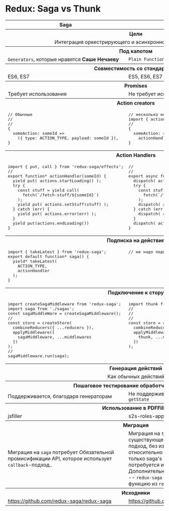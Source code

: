 # Redux: Saga vs Thunk

<table>
  <colgroup>
    <col width="50%"/>
    <col width="50%"/>
  </colgroup>
  <tr>
    <th>Saga</th>
    <th>Thunk</th>
  </tr>
  <tr>
    <th colspan="2">Цели</th>
  </tr>
  <tr>
    <td colspan="2"  align="center">Интеграция оркестрирующего и асинхронного кода в <code>Redux.store</code></td>
  </tr>
  <tr>
    <th colspan="2">Под капотом</th>
  </tr>
  <tr>
    <td><code>Generators</code>, которые нравятся <b>Саше Нечаеву</b></td>
    <td><code>Plain Function</code></td>
  </tr>
  <tr>
    <th colspan="2">Совместимость со стандартами</th>
  </tr>
  <tr>
    <td>ES6, ES7</td>
    <td>ES5, ES6, ES7</td>
  </tr>
  <tr>
    <th colspan="2">Promises</th>
  </tr>
  <tr>
    <td>Требует использования</td>
    <td>Не требует использования, но поддерживает</td>
  </tr>
  <tr>
    <th colspan="2">Action creators</th>
  </tr>
  <tr>
    <td valign="top">
<pre lang="javascript">// Обычные
//
//
{
  someAction: someId => 
    ({ type: ACTION_TYPE, payload: someId }),
}
</pre>
</td>
    <td valign="top">
<pre lang="javascript">// несколько необычные, но понятные
import { actionHandler } from './action-handlers';
//
{
  someAction: someId => 
    actionHandler.bind(null, someId),
}
</pre>
    </td>
  </tr>
  <tr>
    <th colspan="2">Action Handlers</th>
  </tr>
  <tr>
    <td valign="top">
<pre lang="javascript">
import { put, call } from 'redux-saga/effects';
//
export function* actionHandler(someId) {
  yield put( actions.startLoading() );
  try {
    const stuff = yield call( 
      fetch(`/fetch-stuff/${someId}`)
    );
    yield put( actions.setStuff(stuff) );
  } catch (err) {
    yield put( actions.error(err) );
  }
  yield put(actions.endLoading())
}
</pre>
    </td>
    <td valign="top">
<pre lang="javascript">
//
//
export async function actionHandler(someId, dispatch) {
  dispatch( actions.startLoading() );
  try {
    const stuff = await (
      fetch(`/fetch-stuff/${someId}`)
    );
    dispatch( actions.setStuff(stuff) )
  } catch (err) {
    dispatch( actions.error(err) );
  }
  dispatch( actions.endLoading() );
}
</pre>
    </td>
  </tr>
  <tr>
    <th colspan="2">Подписка на действия</th>
  </tr>
  <tr>
    <td valign="top">
<pre lang="javascript">
import { takeLatest } from 'redux-saga';
export default function* saga() {
  yield* takeLatest(
    ACTION_TYPE, 
    actionHandler
  );
}
</pre>
    </td>
    <td valign="top">
<pre lang="javascript">
// не надо подписываться на действия
</pre>
    </td>
  </tr>
    <tr>
    <th colspan="2">Подключение к стору</th>
  </tr>
  <tr>
    <td valign="top">
<pre lang="javascript">
import createSagaMiddleware from 'redux-saga';
import saga from './sagas';
const sagaMiddleWare = createSagaMiddleware();
//
const store = createStore(
  combineReducers({ ...reducers }),
  applyMiddleware([ 
    sagaMiddleware, ...middlewares 
  ])
);
//
sagaMiddleware.run(saga);
</pre>
    </td>
    <td valign="top">
<pre lang="javascript">
import thunk from 'redux-thunk';
//
//
//
const store = createStore(
  combineReducers({ ...reducers }),
  applyMiddleware([ 
    thunk, ...middlewares 
  ])
);
</pre>
    </td>
  </tr>
  <tr>
    <th colspan="2">Генерация действий</th>
  </tr>
  <tr>
    <td colspan="2" align="center">Как обычных действий</td>
  </tr>
  <tr>
    <th colspan="2">Пошаговое тестирование обработчика действия</th>
  </tr>
  <tr>
    <td>Поддерживается, благодаря генераторам</td>
    <td>Не поддерживается. Требуется mock-нуть <code>dispatch</code> и <code>getState</code></td>
  </tr>
  <tr>
    <th colspan="2">Использование в PDFFiller</th>
  </tr>
  <tr>
    <td>jsfiller</td>
    <td>s2s-roles-app, filePicker</td>
  </tr>
  <tr>
    <th colspan="2">Миграция</th>
  </tr>
  <tr>
    <td>Миграция на <code>saga</code> потребует Обязательной промисификации API,
        которое использует <code>callback</code>-подход..</td>
    <td>Миграция на <code>thunk</code> позволит использовать существующее API,
        которое использует <code>callback</code>-подход, без изменений.
        Миграция с <code>saga</code> на <code>thunk</code> относительно несложная,
        т.к. изменения каснуться только saga's и объявления действий и не потребуется изменять 
        код, генерирующий действия.
        Дополнительно немного уменьшиться размер сборки -- <code>redux-saga</code>
        будет заменена на легковесную функцию из <code>redux-thunk</code>
        </td>
  </tr>
  <tr>
    <th colspan="2">Исходники</th>
  </tr>
  <tr>
    <td><a href="https://github.com/redux-saga/redux-saga">https://github.com/redux-saga/redux-saga</a></td>
    <td><a href="https://github.com/gaearon/redux-thunk">https://github.com/gaearon/redux-thunk</a></td>
  </tr>

</table>

